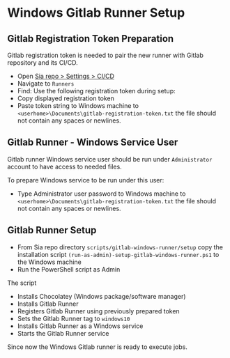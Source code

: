 # Windows Gitlab Runner Setup

## Gitlab Registration Token Preparation

Gitlab registration token is needed to pair the new runner with Gitlab repository and its CI/CD.

- Open [Sia repo > Settings > CI/CD](https://gitlab.com/NebulousLabs/Sia/-/settings/ci_cd)
- Navigate to `Runners`
- Find: Use the following registration token during setup: 
- Copy displayed registration token
- Paste token string to Windows machine to
  `<userhome>\Documents\gitlab-registration-token.txt`
  the file should not contain any spaces or newlines.

## Gitlab Runner - Windows Service User

Gitlab runner Windows service user should be run under `Administrator` account to have access to needed files.

To prepare Windows service to be run under this user:

- Type Administrator user password to Windows machine to
  `<userhome>\Documents\gitlab-registration-token.txt`
  the file should not contain any spaces or newlines.
  

## Gitlab Runner Setup

- From Sia repo directory `scripts/gitlab-windows-runner/setup`
  copy the installation script `(run-as-admin)-setup-gitlab-windows-runner.ps1`
  to the Windows machine
- Run the PowerShell script as Admin

The script

- Installs Chocolatey (Windows package/software manager)
- Installs Gitlab Runner
- Registers Gitlab Runner using previously prepared token
- Sets the Gitlab Runner tag to `windows10`
- Installs Gitlab Runner as a Windows service
- Starts the Gitlab Runner service

Since now the Windows Gitlab runner is ready to execute jobs.